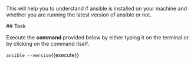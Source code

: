 This will help you to understand if ansible is installed on your machine and whether you are running the latest version of ansible or not.

## Task

Execute the **command** provided below by either typing it on the terminal or by clicking on the command itself.

`ansible --version`{{execute}}
